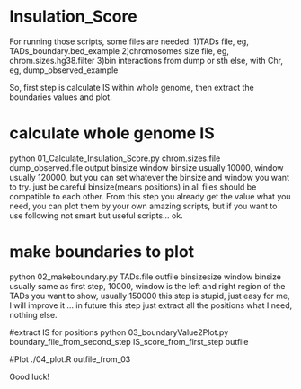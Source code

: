 # Insulation_Score
For running those scripts, some files are needed:
1)TADs file, eg, TADs_boundary.bed_example
2)chromosomes size file, eg, chrom.sizes.hg38.filter
3)bin interactions from dump or sth else, with Chr, eg, dump_observed_example

So, first step is calculate IS within whole genome, then extract the boundaries values and plot. 

# calculate whole genome IS
python 01_Calculate_Insulation_Score.py chrom.sizes.file  dump_observed.file output binsize window
binsize usually 10000, window usually 120000, but you can set whatever the binsize and window you want to try. just be careful binsize(means positions) in all files should be compatible to each other.
From this step you already get the value what you need, you can plot them by your own amazing scripts, but if you want to use following not smart but useful scripts... ok.

# make boundaries to plot
python 02_makeboundary.py TADs.file outfile binsizesize window
binsize usually same as first step, 10000, window is the left and right region of the TADs you want to show, usually 150000
this step is stupid, just easy for me, I will improve it ... in future
this step just extract all the positions what I need, nothing else.

#extract IS for positions 
python 03_boundaryValue2Plot.py boundary_file_from_second_step IS_score_from_first_step outfile

#Plot 
./04_plot.R outfile_from_03

Good luck!
